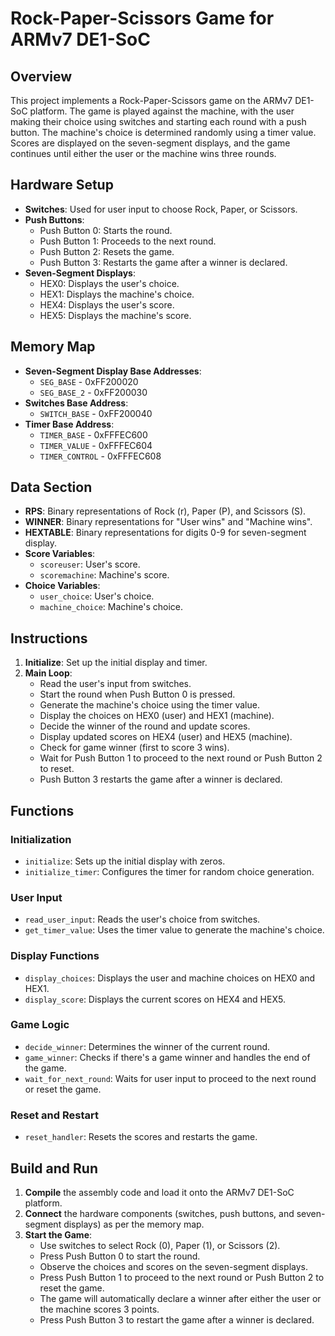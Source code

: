 # Rock-Paper-Scissors Game for ARMv7 DE1-SoC

## Overview

This project implements a Rock-Paper-Scissors game on the ARMv7 DE1-SoC platform. The game is played against the machine, with the user making their choice using switches and starting each round with a push button. The machine's choice is determined randomly using a timer value. Scores are displayed on the seven-segment displays, and the game continues until either the user or the machine wins three rounds.

## Hardware Setup

- **Switches**: Used for user input to choose Rock, Paper, or Scissors.
- **Push Buttons**:
  - Push Button 0: Starts the round.
  - Push Button 1: Proceeds to the next round.
  - Push Button 2: Resets the game.
  - Push Button 3: Restarts the game after a winner is declared.
- **Seven-Segment Displays**:
  - HEX0: Displays the user's choice.
  - HEX1: Displays the machine's choice.
  - HEX4: Displays the user's score.
  - HEX5: Displays the machine's score.

## Memory Map

- **Seven-Segment Display Base Addresses**:
  - `SEG_BASE` - 0xFF200020
  - `SEG_BASE_2` - 0xFF200030
- **Switches Base Address**:
  - `SWITCH_BASE` - 0xFF200040
- **Timer Base Address**:
  - `TIMER_BASE` - 0xFFFEC600
  - `TIMER_VALUE` - 0xFFFEC604
  - `TIMER_CONTROL` - 0xFFFEC608

## Data Section

- **RPS**: Binary representations of Rock (r), Paper (P), and Scissors (S).
- **WINNER**: Binary representations for "User wins" and "Machine wins".
- **HEXTABLE**: Binary representations for digits 0-9 for seven-segment display.
- **Score Variables**:
  - `scoreuser`: User's score.
  - `scoremachine`: Machine's score.
- **Choice Variables**:
  - `user_choice`: User's choice.
  - `machine_choice`: Machine's choice.

## Instructions

1. **Initialize**: Set up the initial display and timer.
2. **Main Loop**:
   - Read the user's input from switches.
   - Start the round when Push Button 0 is pressed.
   - Generate the machine's choice using the timer value.
   - Display the choices on HEX0 (user) and HEX1 (machine).
   - Decide the winner of the round and update scores.
   - Display updated scores on HEX4 (user) and HEX5 (machine).
   - Check for game winner (first to score 3 wins).
   - Wait for Push Button 1 to proceed to the next round or Push Button 2 to reset.
   - Push Button 3 restarts the game after a winner is declared.
   
## Functions

### Initialization
- `initialize`: Sets up the initial display with zeros.
- `initialize_timer`: Configures the timer for random choice generation.

### User Input
- `read_user_input`: Reads the user's choice from switches.
- `get_timer_value`: Uses the timer value to generate the machine's choice.

### Display Functions
- `display_choices`: Displays the user and machine choices on HEX0 and HEX1.
- `display_score`: Displays the current scores on HEX4 and HEX5.

### Game Logic
- `decide_winner`: Determines the winner of the current round.
- `game_winner`: Checks if there's a game winner and handles the end of the game.
- `wait_for_next_round`: Waits for user input to proceed to the next round or reset the game.

### Reset and Restart
- `reset_handler`: Resets the scores and restarts the game.

## Build and Run

1. **Compile** the assembly code and load it onto the ARMv7 DE1-SoC platform.
2. **Connect** the hardware components (switches, push buttons, and seven-segment displays) as per the memory map.
3. **Start the Game**: 
   - Use switches to select Rock (0), Paper (1), or Scissors (2).
   - Press Push Button 0 to start the round.
   - Observe the choices and scores on the seven-segment displays.
   - Press Push Button 1 to proceed to the next round or Push Button 2 to reset the game.
   - The game will automatically declare a winner after either the user or the machine scores 3 points.
   - Press Push Button 3 to restart the game after a winner is declared.

